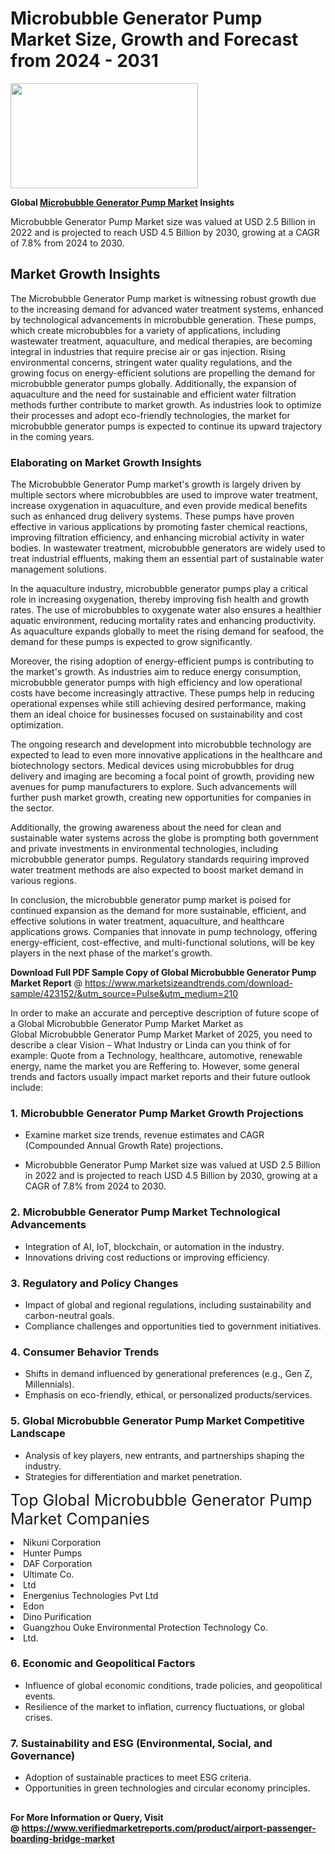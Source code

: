 <H1>Microbubble Generator Pump Market Size, Growth and Forecast from 2024 - 2031</H1><img class="aligncenter size-medium wp-image-584254" src="https://thirdeyenews.in/wp-content/uploads/2024/09/Global-Market-Research-300x168.jpeg" alt="" width="300" height="168" /><p><strong>Global&nbsp;<a href="https://www.marketsizeandtrends.com/download-sample/423152/&amp;utm_source=Pulse&amp;utm_medium=210">Microbubble Generator Pump Market</a> Insights</strong></p><p>Microbubble Generator Pump Market size was valued at USD 2.5 Billion in 2022 and is projected to reach USD 4.5 Billion by 2030, growing at a CAGR of 7.8% from 2024 to 2030.</p><p><h2>Market Growth Insights</h2> <p>The Microbubble Generator Pump market is witnessing robust growth due to the increasing demand for advanced water treatment systems, enhanced by technological advancements in microbubble generation. These pumps, which create microbubbles for a variety of applications, including wastewater treatment, aquaculture, and medical therapies, are becoming integral in industries that require precise air or gas injection. Rising environmental concerns, stringent water quality regulations, and the growing focus on energy-efficient solutions are propelling the demand for microbubble generator pumps globally. Additionally, the expansion of aquaculture and the need for sustainable and efficient water filtration methods further contribute to market growth. As industries look to optimize their processes and adopt eco-friendly technologies, the market for microbubble generator pumps is expected to continue its upward trajectory in the coming years. <h3>Elaborating on Market Growth Insights</h3> <p>The Microbubble Generator Pump market's growth is largely driven by multiple sectors where microbubbles are used to improve water treatment, increase oxygenation in aquaculture, and even provide medical benefits such as enhanced drug delivery systems. These pumps have proven effective in various applications by promoting faster chemical reactions, improving filtration efficiency, and enhancing microbial activity in water bodies. In wastewater treatment, microbubble generators are widely used to treat industrial effluents, making them an essential part of sustainable water management solutions.</p> <p>In the aquaculture industry, microbubble generator pumps play a critical role in increasing oxygenation, thereby improving fish health and growth rates. The use of microbubbles to oxygenate water also ensures a healthier aquatic environment, reducing mortality rates and enhancing productivity. As aquaculture expands globally to meet the rising demand for seafood, the demand for these pumps is expected to grow significantly.</p> <p>Moreover, the rising adoption of energy-efficient pumps is contributing to the market's growth. As industries aim to reduce energy consumption, microbubble generator pumps with high efficiency and low operational costs have become increasingly attractive. These pumps help in reducing operational expenses while still achieving desired performance, making them an ideal choice for businesses focused on sustainability and cost optimization.</p> <p>The ongoing research and development into microbubble technology are expected to lead to even more innovative applications in the healthcare and biotechnology sectors. Medical devices using microbubbles for drug delivery and imaging are becoming a focal point of growth, providing new avenues for pump manufacturers to explore. Such advancements will further push market growth, creating new opportunities for companies in the sector.</p> <p>Additionally, the growing awareness about the need for clean and sustainable water systems across the globe is prompting both government and private investments in environmental technologies, including microbubble generator pumps. Regulatory standards requiring improved water treatment methods are also expected to boost market demand in various regions.</p> <p>In conclusion, the microbubble generator pump market is poised for continued expansion as the demand for more sustainable, efficient, and effective solutions in water treatment, aquaculture, and healthcare applications grows. Companies that innovate in pump technology, offering energy-efficient, cost-effective, and multi-functional solutions, will be key players in the next phase of the market's growth.</p> <p></p><p><span class=""><strong>Download Full PDF Sample Copy of Global Microbubble Generator Pump Market Report</strong> @ <a href="https://www.marketsizeandtrends.com/download-sample/423152/&amp;utm_source=Pulse&amp;utm_medium=210" target="_blank">https://www.marketsizeandtrends.com/download-sample/423152/&amp;utm_source=Pulse&amp;utm_medium=210</a></span></p><p>In order to make an accurate and perceptive description of future scope of a Global&nbsp;Microbubble Generator Pump Market Market as Global&nbsp;Microbubble Generator Pump Market Market of 2025, you need to describe a clear Vision &ndash; What Industry or Linda can you think of for example: Quote from a Technology, healthcare, automotive, renewable energy, name the market you are Reffering to. However, some general trends and factors usually impact market reports and their future outlook include:</p><h3>1.&nbsp;<strong>Microbubble Generator Pump Market Growth Projections</strong></h3><ul><li>Examine market size trends, revenue estimates and CAGR (Compounded Annual Growth Rate) projections.</li><li><p>Microbubble Generator Pump Market size was valued at USD 2.5 Billion in 2022 and is projected to reach USD 4.5 Billion by 2030, growing at a CAGR of 7.8% from 2024 to 2030.</p></li></ul><h3>2.&nbsp;<strong>Microbubble Generator Pump Market Technological Advancements</strong></h3><ul><li>Integration of AI, IoT, blockchain, or automation in the industry.</li><li>Innovations driving cost reductions or improving efficiency.</li></ul><h3>3.&nbsp;<strong>Regulatory and Policy Changes</strong></h3><ul><li>Impact of global and regional regulations, including sustainability and carbon-neutral goals.</li><li>Compliance challenges and opportunities tied to government initiatives.</li></ul><h3>4.&nbsp;<strong>Consumer Behavior Trends</strong></h3><ul><li>Shifts in demand influenced by generational preferences (e.g., Gen Z, Millennials).</li><li>Emphasis on eco-friendly, ethical, or personalized products/services.</li></ul><h3>5.&nbsp;<strong>Global Microbubble Generator Pump Market Competitive Landscape</strong></h3><ul><li>Analysis of key players, new entrants, and partnerships shaping the industry.</li><li>Strategies for differentiation and market penetration.</li></ul><p data-pm-slice="1 1 []"><span style="color: inherit; font-family: inherit; font-size: 25px;">Top Global Microbubble Generator Pump Market Companies</span></p><div class="" data-test-id=""><p><li>Nikuni Corporation</li><li> Hunter Pumps</li><li> DAF Corporation</li><li> Ultimate Co.</li><li> Ltd</li><li> Energenius Technologies Pvt Ltd</li><li> Edon</li><li> Dino Purification</li><li> Guangzhou Ouke Environmental Protection Technology Co.</li><li> Ltd.</li></p></div><h3>6.&nbsp;<strong>Economic and Geopolitical Factors</strong></h3><ul><li>Influence of global economic conditions, trade policies, and geopolitical events.</li><li>Resilience of the market to inflation, currency fluctuations, or global crises.</li></ul><h3>7.&nbsp;<strong>Sustainability and ESG (Environmental, Social, and Governance)</strong></h3><ul><li>Adoption of sustainable practices to meet ESG criteria.</li><li>Opportunities in green technologies and circular economy principles.</li></ul><h2><strong style="font-size: 14px;">For More Information or Query, Visit @&nbsp;</strong><a style="background-color: #ffffff; font-size: 14px;" href="https://www.marketsizeandtrends.com/report/microbubble-generator-pump-market/" target="_blank">https://www.verifiedmarketreports.com/product/airport-passenger-boarding-bridge-market</a></h2>
